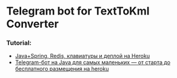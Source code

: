 # Telegram bot for TextToKml Converter

### Tutorial:

* [Java+Spring, Redis, клавиатуры и деплой на Heroku](https://habr.com/ru/post/646017/)
* [Telegram-бот на Java для самых маленьких — от старта до бесплатного размещения на heroku](https://habr.com/ru/post/528694/)

